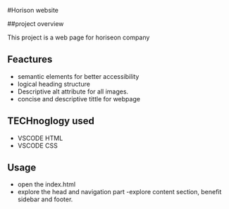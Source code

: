 #Horison website

##project overview

This project is a web page for horiseon company
## Feactures
- semantic elements for better accessibility
- logical heading structure
- Descriptive alt attribute for all images.
- concise and descriptive tittle for webpage

## TECHnoglogy used
- VSCODE HTML
- VSCODE CSS
## Usage
- open the index.html
- explore the head and navigation part
-explore content section, benefit sidebar and footer.
